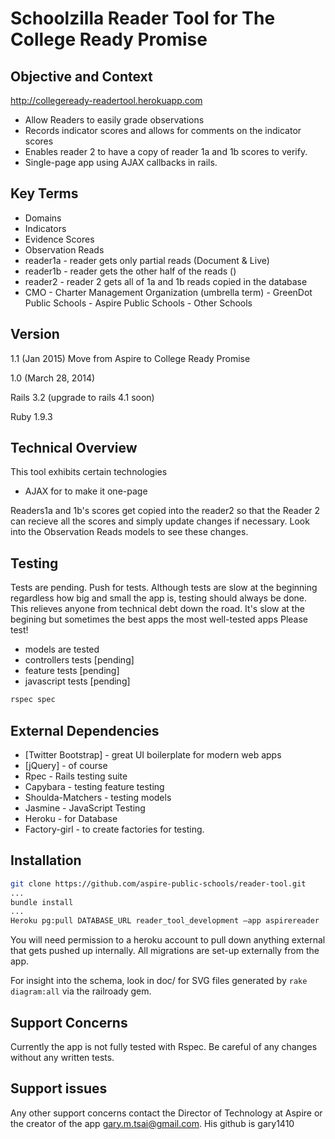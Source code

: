 Schoolzilla Reader Tool
for The College Ready Promise
=========

Objective and Context
----
http://collegeready-readertool.herokuapp.com

  - Allow Readers to easily grade observations
  - Records indicator scores and allows for comments on the indicator scores
  - Enables reader 2 to have a copy of reader 1a and 1b scores to verify.
  - Single-page app using AJAX callbacks in rails.

Key Terms
----
* Domains
* Indicators
* Evidence Scores
* Observation Reads
* reader1a - reader gets only partial reads (Document & Live)
* reader1b - reader gets the other half of the reads ()
* reader2 - reader 2 gets all of 1a and 1b reads copied in the database
* CMO - Charter Management Organization (umbrella term)
          - GreenDot Public Schools
          - Aspire Public Schools
          - Other Schools

Version
----

1.1  (Jan 2015)
Move from Aspire to College Ready Promise

1.0  (March 28, 2014)

Rails 3.2 (upgrade to rails 4.1 soon)

Ruby 1.9.3

Technical Overview
-----------------
This tool exhibits certain technologies
* AJAX for to make it one-page

Readers1a and 1b's scores get copied into the reader2 so that the Reader 2 can recieve all the scores and simply update changes if necessary.  Look into the Observation Reads models to see these changes.

Testing
-------

Tests are pending.  Push for tests.  Although tests are slow at the beginning regardless how big and small the app is, testing should always be done.  This relieves anyone from technical debt down the road.  It's slow at the begining but sometimes the best apps the most well-tested apps  Please test!

* models are tested
* controllers tests [pending]
* feature tests [pending]
* javascript tests [pending]


```sh
rspec spec
```

External Dependencies
-----------
* [Twitter Bootstrap] - great UI boilerplate for modern web apps
* [jQuery] - of course
* Rpec - Rails testing suite
* Capybara - testing feature testing
* Shoulda-Matchers - testing models
* Jasmine - JavaScript Testing
* Heroku - for Database
* Factory-girl - to create factories for testing.

Installation
--------------

```sh
git clone https://github.com/aspire-public-schools/reader-tool.git
...
bundle install
...
Heroku pg:pull DATABASE_URL reader_tool_development –app aspirereader
```
You will need permission to a heroku account to pull down anything external that gets pushed up internally.  All migrations are set-up externally from the app.

For insight into the schema, look in doc/ for SVG files generated by `rake diagram:all` via the railroady gem.

Support Concerns
-----
Currently the app is not fully tested with Rspec.  Be careful of any changes without any written tests.

Support issues
-----
Any other support concerns contact the Director of Technology at Aspire or the creator of the app gary.m.tsai@gmail.com.  His github is gary1410

